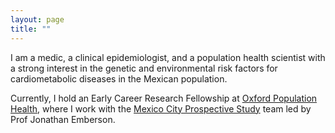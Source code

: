 ```yaml
---
layout: page
title: ""
---
```


I am a medic, a clinical epidemiologist, and a population health scientist with a strong interest in the genetic and environmental risk factors for cardiometabolic diseases in the Mexican population.

Currently, I hold an Early Career Research Fellowship at [Oxford Population Health](https://www.ndph.ox.ac.uk/), where I work with the [Mexico City Prospective Study](https://www.ctsu.ox.ac.uk/research/prospective-blood-based-study-of-150-000-individuals-in-mexico) team led by Prof Jonathan Emberson.
